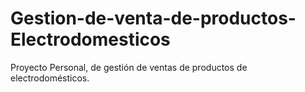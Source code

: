 # Gestion-de-venta-de-productos-Electrodomesticos
Proyecto Personal, de gestión de ventas de productos de electrodomésticos. 
